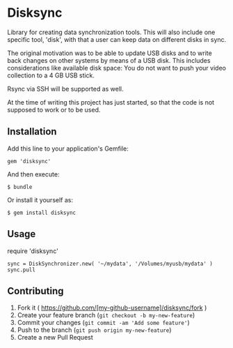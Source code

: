 # Disksync

Library for creating data synchronization tools. This will also include one
specific tool, 'disk', with that a user can keep data on different disks in
sync.

The original motivation was to be able to update USB disks and to write back
changes on other systems by means of a USB disk. This includes considerations
like available disk space: You do not want to push your video collection to a
4 GB USB stick.

Rsync via SSH will be supported as well.

At the time of writing this project has just started, so that the code is not
supposed to work or to be used.

## Installation

Add this line to your application's Gemfile:

    gem 'disksync'

And then execute:

    $ bundle

Or install it yourself as:

    $ gem install disksync

## Usage

require 'disksync'

    sync = DiskSynchronizer.new( '~/mydata', '/Volumes/myusb/mydata' )
    sync.pull


## Contributing

1. Fork it ( https://github.com/[my-github-username]/disksync/fork )
2. Create your feature branch (`git checkout -b my-new-feature`)
3. Commit your changes (`git commit -am 'Add some feature'`)
4. Push to the branch (`git push origin my-new-feature`)
5. Create a new Pull Request
